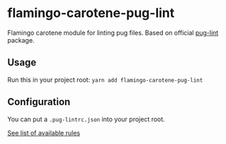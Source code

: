 # flamingo-carotene-pug-lint

Flamingo carotene module for linting pug files. Based on official [pug-lint](https://github.com/pugjs/pug-lint) package.

## Usage

Run this in your project root:
`yarn add flamingo-carotene-pug-lint` 

## Configuration

You can put a `.pug-lintrc.json` into your project root.

[See list of available rules](https://github.com/pugjs/pug-lint/blob/master/docs/rules.md)

